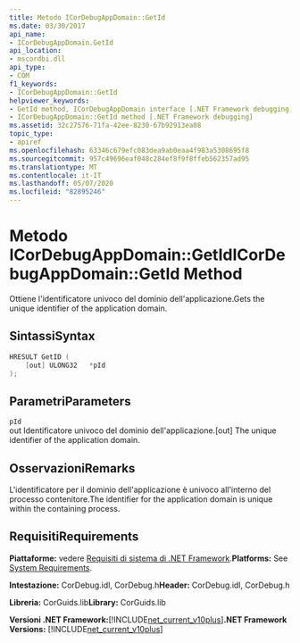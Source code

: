```yaml
---
title: Metodo ICorDebugAppDomain::GetId
ms.date: 03/30/2017
api_name:
- ICorDebugAppDomain.GetId
api_location:
- mscordbi.dll
api_type:
- COM
f1_keywords:
- ICorDebugAppDomain::GetId
helpviewer_keywords:
- GetId method, ICorDebugAppDomain interface [.NET Framework debugging]
- ICorDebugAppDomain::GetId method [.NET Framework debugging]
ms.assetid: 32c27576-71fa-42ee-8230-67b92913ea08
topic_type:
- apiref
ms.openlocfilehash: 63346c679efc083dea9ab0eaa4f983a5308695f8
ms.sourcegitcommit: 957c49696eaf048c284ef8f9f8ffeb562357ad95
ms.translationtype: MT
ms.contentlocale: it-IT
ms.lasthandoff: 05/07/2020
ms.locfileid: "82895246"
---
```

# <a name="icordebugappdomaingetid-method"></a><span data-ttu-id="9410f-102">Metodo ICorDebugAppDomain::GetId</span><span class="sxs-lookup"><span data-stu-id="9410f-102">ICorDebugAppDomain::GetId Method</span></span>
<span data-ttu-id="9410f-103">Ottiene l'identificatore univoco del dominio dell'applicazione.</span><span class="sxs-lookup"><span data-stu-id="9410f-103">Gets the unique identifier of the application domain.</span></span>  
  
## <a name="syntax"></a><span data-ttu-id="9410f-104">Sintassi</span><span class="sxs-lookup"><span data-stu-id="9410f-104">Syntax</span></span>  
  
```cpp  
HRESULT GetID (  
    [out] ULONG32   *pId  
);  
```  
  
## <a name="parameters"></a><span data-ttu-id="9410f-105">Parametri</span><span class="sxs-lookup"><span data-stu-id="9410f-105">Parameters</span></span>  
 `pId`  
 <span data-ttu-id="9410f-106">out Identificatore univoco del dominio dell'applicazione.</span><span class="sxs-lookup"><span data-stu-id="9410f-106">[out] The unique identifier of the application domain.</span></span>  
  
## <a name="remarks"></a><span data-ttu-id="9410f-107">Osservazioni</span><span class="sxs-lookup"><span data-stu-id="9410f-107">Remarks</span></span>  
 <span data-ttu-id="9410f-108">L'identificatore per il dominio dell'applicazione è univoco all'interno del processo contenitore.</span><span class="sxs-lookup"><span data-stu-id="9410f-108">The identifier for the application domain is unique within the containing process.</span></span>  
  
## <a name="requirements"></a><span data-ttu-id="9410f-109">Requisiti</span><span class="sxs-lookup"><span data-stu-id="9410f-109">Requirements</span></span>  
 <span data-ttu-id="9410f-110">**Piattaforme:** vedere [Requisiti di sistema di .NET Framework](../../get-started/system-requirements.md).</span><span class="sxs-lookup"><span data-stu-id="9410f-110">**Platforms:** See [System Requirements](../../get-started/system-requirements.md).</span></span>  
  
 <span data-ttu-id="9410f-111">**Intestazione:** CorDebug.idl, CorDebug.h</span><span class="sxs-lookup"><span data-stu-id="9410f-111">**Header:** CorDebug.idl, CorDebug.h</span></span>  
  
 <span data-ttu-id="9410f-112">**Libreria:** CorGuids.lib</span><span class="sxs-lookup"><span data-stu-id="9410f-112">**Library:** CorGuids.lib</span></span>  
  
 <span data-ttu-id="9410f-113">**Versioni .NET Framework:**[!INCLUDE[net_current_v10plus](../../../../includes/net-current-v10plus-md.md)]</span><span class="sxs-lookup"><span data-stu-id="9410f-113">**.NET Framework Versions:** [!INCLUDE[net_current_v10plus](../../../../includes/net-current-v10plus-md.md)]</span></span>
